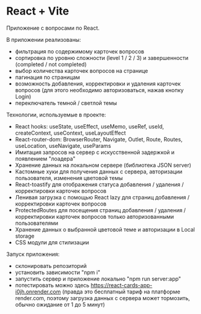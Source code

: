 # React + Vite

Приложение с вопросами по React.

В приложении реализованы:

- фильтрация по содержимому карточек вопросов
- сортировка по уровню сложности (level 1 / 2 / 3) и завершенности (completed / not completed)
- выбор количества карточек вопросов на странице
- пагинация по страницам
- возможность добавления, корректировки и удаления карточек вопросов (для этого необходимо авторизоваться, нажав кнопку Login)
- переключатель темной / светлой темы

Технологии, используемые в проекте:

- React hooks: useState, useEffect, useMemo, useRef, useId, createContext, useContext, useLayoutEffect
- React-router-dom: BrowserRouter, Navigate, Outlet, Route, Routes, useLocation, useNavigate, useParams
- Имитация запросов на сервер с искусственной задержкой и появлением "лоадера"
- Хранение данных на локальном сервере (библиотека JSON server)
- Кастомные хуки для получения данных с сервера, авторизации пользователя, изменения цветовой темы
- React-toastify для отображения статуса добавления / удаления / корректировки карточек вопросов
- Ленивая загрузка с помощью React lazy для страниц добавления / корректировки карточек вопросов
- ProtectedRoutes для посещения страниц добавления / удаления / корректировки карточек вопросов только авторизованными пользователями
- Хранение данных о выбранной цветовой теме и авторизации в Local storage
- CSS модули для стилизации

Запуск приложения:

- склонировать репозиторий
- установить зависимости "npm i"
- запустить сервер и приложение локально "npm run server:app"
- потестировать можно здесь https://react-cards-app-i0jh.onrender.com (правда это бесплатный тариф на платформе render.com, поэтому загрузка данных с сервера может тормозить, обычно ожидание от 1 до 5 минут)
